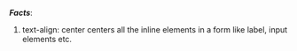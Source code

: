 *****Facts*****:
1. text-align: center centers all the inline elements in a form like label, input elements etc.

